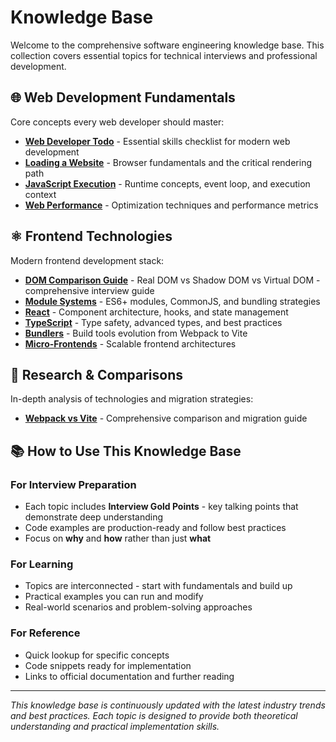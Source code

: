 # Knowledge Base

Welcome to the comprehensive software engineering knowledge base. This collection covers essential topics for technical interviews and professional development.

## 🌐 Web Development Fundamentals

Core concepts every web developer should master:

- **[Web Developer Todo](0.%20web-developer-todo.md)** - Essential skills checklist for modern web development
- **[Loading a Website](1.%20loading-a-website.md)** - Browser fundamentals and the critical rendering path
- **[JavaScript Execution](2.%20javascript-execution.md)** - Runtime concepts, event loop, and execution context
- **[Web Performance](3.%20web-performance.md)** - Optimization techniques and performance metrics

## ⚛️ Frontend Technologies

Modern frontend development stack:

- **[DOM Comparison Guide](DOM-comparison.md)** - Real DOM vs Shadow DOM vs Virtual DOM - comprehensive interview guide
- **[Module Systems](4.%20module-systems.md)** - ES6+ modules, CommonJS, and bundling strategies
- **[React](5.%20react.md)** - Component architecture, hooks, and state management
- **[TypeScript](6.%20typescript.md)** - Type safety, advanced types, and best practices
- **[Bundlers](7.%20bundler.md)** - Build tools evolution from Webpack to Vite
- **[Micro-Frontends](8.%20microfrontend.md)** - Scalable frontend architectures

## 🔬 Research & Comparisons

In-depth analysis of technologies and migration strategies:

- **[Webpack vs Vite](fun-research/webpack-vs-vite.md)** - Comprehensive comparison and migration guide

## 📚 How to Use This Knowledge Base

### For Interview Preparation
- Each topic includes **Interview Gold Points** - key talking points that demonstrate deep understanding
- Code examples are production-ready and follow best practices
- Focus on **why** and **how** rather than just **what**

### For Learning
- Topics are interconnected - start with fundamentals and build up
- Practical examples you can run and modify
- Real-world scenarios and problem-solving approaches

### For Reference
- Quick lookup for specific concepts
- Code snippets ready for implementation
- Links to official documentation and further reading

---

*This knowledge base is continuously updated with the latest industry trends and best practices. Each topic is designed to provide both theoretical understanding and practical implementation skills.*